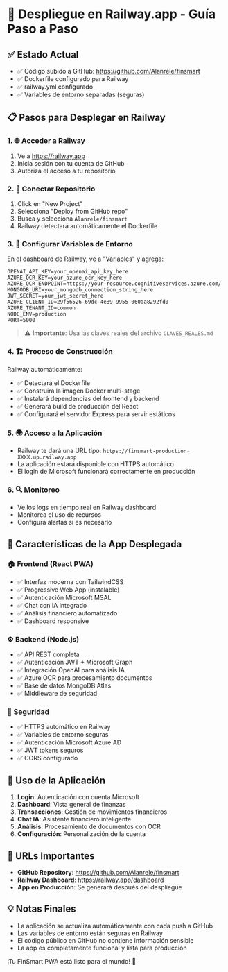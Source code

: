 # 🚀 Despliegue en Railway.app - Guía Paso a Paso

## ✅ Estado Actual
- ✅ Código subido a GitHub: https://github.com/Alanrele/finsmart
- ✅ Dockerfile configurado para Railway
- ✅ railway.yml configurado
- ✅ Variables de entorno separadas (seguras)

## 📋 Pasos para Desplegar en Railway

### 1. 🌐 Acceder a Railway
1. Ve a https://railway.app
2. Inicia sesión con tu cuenta de GitHub
3. Autoriza el acceso a tu repositorio

### 2. 🔗 Conectar Repositorio
1. Click en "New Project"
2. Selecciona "Deploy from GitHub repo"
3. Busca y selecciona `Alanrele/finsmart`
4. Railway detectará automáticamente el Dockerfile

### 3. 🔐 Configurar Variables de Entorno
En el dashboard de Railway, ve a "Variables" y agrega:

```env
OPENAI_API_KEY=your_openai_api_key_here
AZURE_OCR_KEY=your_azure_ocr_key_here  
AZURE_OCR_ENDPOINT=https://your-resource.cognitiveservices.azure.com/
MONGODB_URI=your_mongodb_connection_string_here
JWT_SECRET=your_jwt_secret_here
AZURE_CLIENT_ID=29f56526-69dc-4e89-9955-060aa8292fd0
AZURE_TENANT_ID=common
NODE_ENV=production
PORT=5000
```

> ⚠️ **Importante**: Usa las claves reales del archivo `CLAVES_REALES.md`

### 4. 🏗️ Proceso de Construcción
Railway automáticamente:
- ✅ Detectará el Dockerfile
- ✅ Construirá la imagen Docker multi-stage
- ✅ Instalará dependencias del frontend y backend
- ✅ Generará build de producción del React
- ✅ Configurará el servidor Express para servir estáticos

### 5. 🌍 Acceso a la Aplicación
- Railway te dará una URL tipo: `https://finsmart-production-XXXX.up.railway.app`
- La aplicación estará disponible con HTTPS automático
- El login de Microsoft funcionará correctamente en producción

### 6. 🔍 Monitoreo
- Ve los logs en tiempo real en Railway dashboard
- Monitorea el uso de recursos
- Configura alertas si es necesario

## 🎯 Características de la App Desplegada

### 🏠 Frontend (React PWA)
- ✅ Interfaz moderna con TailwindCSS
- ✅ Progressive Web App (instalable)
- ✅ Autenticación Microsoft MSAL
- ✅ Chat con IA integrado
- ✅ Análisis financiero automatizado
- ✅ Dashboard responsive

### ⚙️ Backend (Node.js)
- ✅ API REST completa
- ✅ Autenticación JWT + Microsoft Graph
- ✅ Integración OpenAI para análisis IA
- ✅ Azure OCR para procesamiento documentos
- ✅ Base de datos MongoDB Atlas
- ✅ Middleware de seguridad

### 🔐 Seguridad
- ✅ HTTPS automático en Railway
- ✅ Variables de entorno seguras
- ✅ Autenticación Microsoft Azure AD
- ✅ JWT tokens seguros
- ✅ CORS configurado

## 📱 Uso de la Aplicación

1. **Login**: Autenticación con cuenta Microsoft
2. **Dashboard**: Vista general de finanzas
3. **Transacciones**: Gestión de movimientos financieros
4. **Chat IA**: Asistente financiero inteligente
5. **Análisis**: Procesamiento de documentos con OCR
6. **Configuración**: Personalización de la cuenta

## 🔗 URLs Importantes

- **GitHub Repository**: https://github.com/Alanrele/finsmart
- **Railway Dashboard**: https://railway.app/dashboard
- **App en Producción**: Se generará después del despliegue

## 💡 Notas Finales

- La aplicación se actualiza automáticamente con cada push a GitHub
- Las variables de entorno están seguras en Railway
- El código público en GitHub no contiene información sensible
- La app es completamente funcional y lista para producción

¡Tu FinSmart PWA está listo para el mundo! 🌟